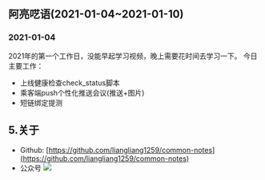 ## 阿亮呓语(2021-01-04~2021-01-10)

### 2021-01-04
2021年的第一个工作日，没能早起学习视频，晚上需要花时间去学习一下。
今日主要工作：
 - 上线健康检查check_status脚本
 - 乘客端push个性化推送会议(推送+图片)
 - 短链绑定提测




## 5.关于
 - Github: [https://github.com/liangliang1259/common-notes](https://github.com/liangliang1259/common-notes)
 - 公众号
![](https://tva1.sinaimg.cn/large/007S8ZIlly1giznpxhgdvj3076076gm3.jpg)
